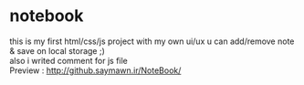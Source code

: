 # notebook
this is my first html/css/js project with my own ui/ux
u can add/remove note & save on local storage  ;)
<br>
also i writed comment for js file
<br>
Preview : 
http://github.saymawn.ir/NoteBook/

